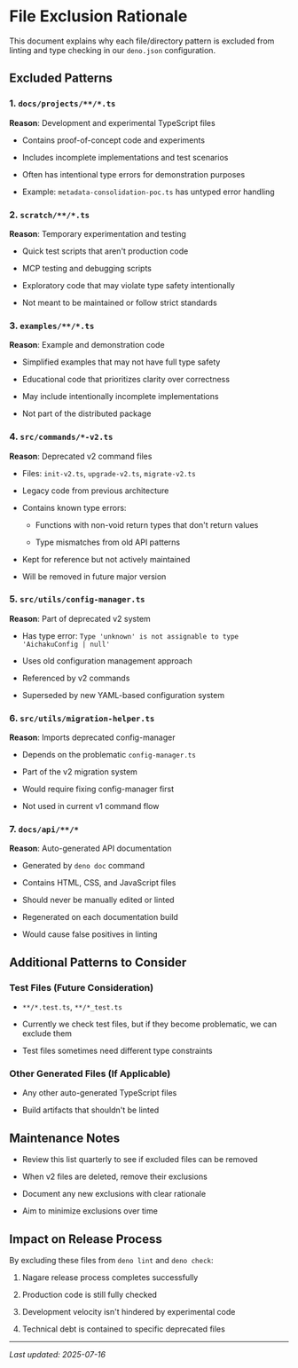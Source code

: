 # File Exclusion Rationale

This document explains why each file/directory pattern is excluded from linting
and type checking in our `deno.json` configuration.

## Excluded Patterns

### 1. `docs/projects/**/*.ts`

**Reason**: Development and experimental TypeScript files

- Contains proof-of-concept code and experiments

- Includes incomplete implementations and test scenarios

- Often has intentional type errors for demonstration purposes

- Example: `metadata-consolidation-poc.ts` has untyped error handling

### 2. `scratch/**/*.ts`

**Reason**: Temporary experimentation and testing

- Quick test scripts that aren't production code

- MCP testing and debugging scripts

- Exploratory code that may violate type safety intentionally

- Not meant to be maintained or follow strict standards

### 3. `examples/**/*.ts`

**Reason**: Example and demonstration code

- Simplified examples that may not have full type safety

- Educational code that prioritizes clarity over correctness

- May include intentionally incomplete implementations

- Not part of the distributed package

### 4. `src/commands/*-v2.ts`

**Reason**: Deprecated v2 command files

- Files: `init-v2.ts`, `upgrade-v2.ts`, `migrate-v2.ts`

- Legacy code from previous architecture

- Contains known type errors:

  - Functions with non-void return types that don't return values

  - Type mismatches from old API patterns

- Kept for reference but not actively maintained

- Will be removed in future major version

### 5. `src/utils/config-manager.ts`

**Reason**: Part of deprecated v2 system

- Has type error:
  `Type 'unknown' is not assignable to type 'AichakuConfig | null'`

- Uses old configuration management approach

- Referenced by v2 commands

- Superseded by new YAML-based configuration system

### 6. `src/utils/migration-helper.ts`

**Reason**: Imports deprecated config-manager

- Depends on the problematic `config-manager.ts`

- Part of the v2 migration system

- Would require fixing config-manager first

- Not used in current v1 command flow

### 7. `docs/api/**/*`

**Reason**: Auto-generated API documentation

- Generated by `deno doc` command

- Contains HTML, CSS, and JavaScript files

- Should never be manually edited or linted

- Regenerated on each documentation build

- Would cause false positives in linting

## Additional Patterns to Consider

### Test Files (Future Consideration)

- `**/*.test.ts`, `**/*_test.ts`

- Currently we check test files, but if they become problematic, we can exclude
  them

- Test files sometimes need different type constraints

### Other Generated Files (If Applicable)

- Any other auto-generated TypeScript files

- Build artifacts that shouldn't be linted

## Maintenance Notes

- Review this list quarterly to see if excluded files can be removed

- When v2 files are deleted, remove their exclusions

- Document any new exclusions with clear rationale

- Aim to minimize exclusions over time

## Impact on Release Process

By excluding these files from `deno lint` and `deno check`:

1. Nagare release process completes successfully

2. Production code is still fully checked

3. Development velocity isn't hindered by experimental code

4. Technical debt is contained to specific deprecated files

---

_Last updated: 2025-07-16_
